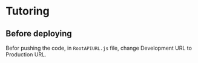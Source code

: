 # Tutoring

## Before deploying

Befor pushing the code, in `RootAPIURL.js` file,
change Development URL to Production URL.
